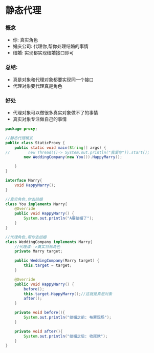 # 静态代理

### 概念

- 你: 真实角色
- 婚庆公司: 代理你,帮你处理结婚的事情
- 结婚: 实现都实现结婚接口即可

### 总结:

- 真是对象和代理对象都要实现同一个接口
- 代理对象要代理真是角色

### 好处

- 代理对象可以做很多真实对象做不了的事情
- 真实对象专注做自己的事情

```java
package proxy;

//静态代理模式
public class StaticProxy {
    public static void main(String[] args) {
//        new Thread(()-> System.out.println("我爱你")).start();
        new WeddingCompany(new You()).HappyMarry();

    }
}

interface Marry{
    void HappyMarry();
}

//真实角色,你去结婚
class You implements Marry{
    @Override
    public void HappyMarry() {
        System.out.println("A要结婚了");
    }
}

//代理角色,帮你去结婚
class WeddingCompany implements Marry{
    //代理谁-->真实目标角色
    private Marry target;

    public WeddingCompany(Marry target) {
        this.target = target;
    }

    @Override
    public void HappyMarry() {
        before();
        this.target.HappyMarry();//这就是真是对象
        after();
    }

    private void before(){
        System.out.println("结婚之前: 布置现场");
    }

    private void after(){
        System.out.println("结婚之后: 收尾款");
    }
}
```